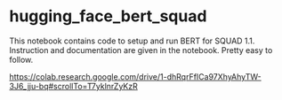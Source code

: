 # hugging_face_bert_squad

This notebook contains code to setup and run BERT for SQUAD 1.1. Instruction and documentation are given in the notebook. Pretty easy to follow.

https://colab.research.google.com/drive/1-dhRqrFfICa97XhyAhyTW-3J6_jju-bq#scrollTo=T7yklnrZyKzR



